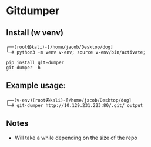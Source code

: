 # Gitdumper

## Install (w venv)
```
┌──(root㉿kali)-[/home/jacob/Desktop/dog]
└─# python3 -m venv v-env; source v-env/bin/activate;

pip install git-dumper
git-dumper -h
```
## Example usage:
```
┌──(v-env)(root㉿kali)-[/home/jacob/Desktop/dog]
└─# git-dumper http://10.129.231.223:80/.git/ output
```
## Notes
- Will take a while depending on the size of the repo